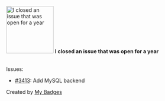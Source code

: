 <img src="https://my-badges.github.io/my-badges/old-issue-1.png" alt="I closed an issue that was open for a year" title="I closed an issue that was open for a year" width="128">
<strong>I closed an issue that was open for a year</strong>
<br><br>

Issues:

- <a href="https://github.com/FerretDB/FerretDB/issues/3413">#3413</a>: Add MySQL backend


Created by <a href="https://github.com/my-badges/my-badges">My Badges</a>